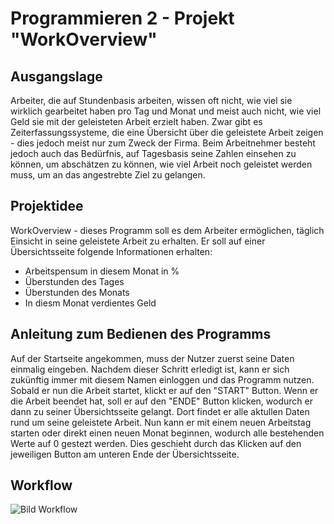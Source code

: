 # Programmieren 2 - Projekt "WorkOverview"
## Ausgangslage
Arbeiter, die auf Stundenbasis arbeiten, wissen oft nicht, wie viel sie wirklich gearbeitet haben pro Tag und Monat und meist auch nicht, wie viel Geld sie mit der geleisteten Arbeit erzielt haben. Zwar gibt es Zeiterfassungssysteme, die eine Übersicht über die geleistete Arbeit zeigen - dies jedoch meist nur zum Zweck der Firma. Beim Arbeitnehmer besteht jedoch auch das Bedürfnis, auf Tagesbasis seine Zahlen einsehen zu können, um abschätzen zu können, wie viel Arbeit noch geleistet werden muss, um an das angestrebte Ziel zu gelangen.

## Projektidee
WorkOverview - dieses Programm soll es dem Arbeiter ermöglichen, täglich Einsicht in seine geleistete Arbeit zu erhalten. Er soll auf einer Übersichtsseite folgende Informationen erhalten:
- Arbeitspensum in diesem Monat in %
- Überstunden des Tages
- Überstunden des Monats
- In diesm Monat verdientes Geld

## Anleitung zum Bedienen des Programms
Auf der Startseite angekommen, muss der Nutzer zuerst seine Daten einmalig eingeben. Nachdem dieser Schritt erledigt ist, kann er sich zukünftig immer mit diesem Namen einloggen und das Programm nutzen.
Sobald er nun die Arbeit startet, klickt er auf den "START" Button. Wenn er die Arbeit beendet hat, soll er auf den "ENDE" Button klicken, wodurch er dann zu seiner Übersichtsseite gelangt. Dort findet er alle aktullen Daten rund um seine geleistete Arbeit.
Nun kann er mit einem neuen Arbeitstag starten oder direkt einen neuen Monat beginnen, wodurch alle bestehenden Werte auf 0 gestezt werden. Dies geschieht durch das Klicken auf den jeweiligen Button am unteren Ende der Übersichtsseite.

## Workflow
![Bild Workflow](https://raw.githubusercontent.com/nicolasmoser/prog2/blob/master/Workflow.jpg)
